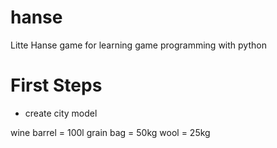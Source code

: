 # hanse
Litte Hanse game for learning game programming with python

First Steps
===========
* create city model

wine barrel = 100l
grain bag = 50kg
wool = 25kg
